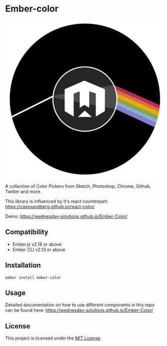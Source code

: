 Ember-color
==============================================================================


![Wednesday Color Picker](./wednesday_colors.png) 

A collection of Color Pickers from Sketch, Photoshop, Chrome, Github, Twitter and more. 

This library is influenced by it's react counterpart: https://casesandberg.github.io/react-color/

Demo: https://wednesday-solutions.github.io/Ember-Color/

Compatibility
------------------------------------------------------------------------------

* Ember.js v2.18 or above
* Ember CLI v2.13 or above


Installation
------------------------------------------------------------------------------

```
ember install ember-color
```


Usage
------------------------------------------------------------------------------

Detailed documentation on how to use different components in this repo can be found here: https://wednesday-solutions.github.io/Ember-Color/


License
------------------------------------------------------------------------------

This project is licensed under the [MIT License](LICENSE.md).
